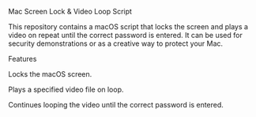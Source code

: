 Mac Screen Lock & Video Loop Script

This repository contains a macOS script that locks the screen and plays a video on repeat until the correct password is entered. It can be used for security demonstrations or as a creative way to protect your Mac.

Features

Locks the macOS screen.

Plays a specified video file on loop.

Continues looping the video until the correct password is entered.
